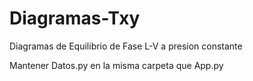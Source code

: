 # Diagramas-Txy
Diagramas de Equilibrio de Fase L-V a presion constante

Mantener Datos.py en la misma carpeta que App.py 
